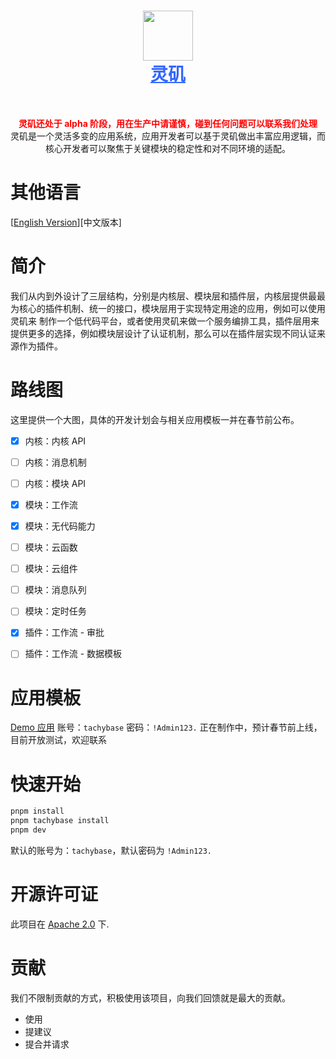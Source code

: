 <h1 align="center" style="border-bottom: none">
    <div>
        <a style="color:#36f" href="https://www.tachybase.com">
            <img src="https://tachybase-1321007335.cos.ap-shanghai.myqcloud.com/3733d6bd0a3376a93ba6180b32194369.png" width="80" />
            <br>
            灵矶
        </a>
    </div>
</h1>

<br>



<p align="center">
<span style="color:red; font-weight:bold;">灵矶还处于 alpha 阶段，用在生产中请谨慎，碰到任何问题可以联系我们处理</span>
<br>
灵矶是一个灵活多变的应用系统，应用开发者可以基于灵矶做出丰富应用逻辑，而核心开发者可以聚焦于关键模块的稳定性和对不同环境的适配。
</p>

# 其他语言

[[English Version](README.EN-US.md)][中文版本]

# 简介

我们从内到外设计了三层结构，分别是内核层、模块层和插件层，内核层提供最最为核心的插件机制、统一的接口，模块层用于实现特定用途的应用，例如可以使用灵矶来
制作一个低代码平台，或者使用灵矶来做一个服务编排工具，插件层用来提供更多的选择，例如模块层设计了认证机制，那么可以在插件层实现不同认证来源作为插件。

# 路线图

这里提供一个大图，具体的开发计划会与相关应用模板一并在春节前公布。

- [x] 内核：内核 API
- [ ] 内核：消息机制
- [ ] 内核：模块 API
- [x] 模块：工作流
- [x] 模块：无代码能力
- [ ] 模块：云函数
- [ ] 模块：云组件
- [ ] 模块：消息队列
- [ ] 模块：定时任务
- [x] 插件：工作流 - 审批
- [ ] 插件：工作流 - 数据模板



# 应用模板

[Demo 应用](https://demos.tachybase.com/admin/628sp6la1mw) 账号：`tachybase` 密码：`!Admin123.`
正在制作中，预计春节前上线，目前开放测试，欢迎联系

# 快速开始

```bash 
pnpm install
pnpm tachybase install
pnpm dev
```

默认的账号为：`tachybase`，默认密码为 `!Admin123.`

# 开源许可证

<p>
此项目在 <a href="./LICENSE">Apache 2.0</a> 下.
</p>

# 贡献

我们不限制贡献的方式，积极使用该项目，向我们回馈就是最大的贡献。

- 使用
- 提建议
- 提合并请求
